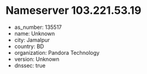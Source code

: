 # Nameserver 103.221.53.19

* as_number: 135517
* name: Unknown
* city: Jamalpur
* country: BD
* organization: Pandora Technology
* version: Unknown
* dnssec: true
